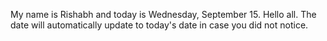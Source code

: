 My name is Rishabh and today is Wednesday, September 15. Hello all. The date will automatically update to today's date in case you did not notice.
